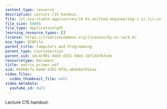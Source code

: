 ```yaml
---
content_type: resource
description: Lecture C15 handout.
file: /ol-ocw-studio-app/courses/16-01-unified-engineering-i-ii-iii-iv-fall-2005-spring-2006/6b6b0cfa844d47b20f91a8a58ef91eaa_matrix_primer.pdf
file_size: 54045
file_type: application/pdf
learning_resource_types: []
license: https://creativecommons.org/licenses/by-nc-sa/4.0/
ocw_type: OCWFile
parent_title: Computers and Programming
parent_type: CourseSection
parent_uid: 34c4c991-4bb5-d251-50ee-34713d7b7e3e
resourcetype: Document
title: matrix_primer.pdf
uid: 6b6b0cfa-844d-47b2-0f91-a8a58ef91eaa
video_files:
  video_thumbnail_file: null
video_metadata:
  youtube_id: null
---
```

Lecture C15 handout.